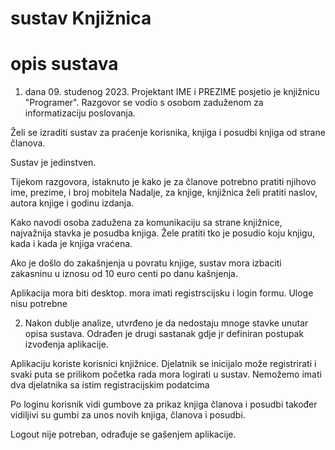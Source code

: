 # sustav Knjižnica

# opis sustava

1. dana 09. studenog 2023.
Projektant IME i PREZIME posjetio je knjižnicu "Programer".
Razgovor se vodio s osobom zaduženom za informatizaciju poslovanja.

Želi se izraditi sustav za praćenje korisnika, knjiga i posudbi knjiga od strane članova.

Sustav je jedinstven.

Tijekom razgovora, istaknuto je kako je za članove potrebno pratiti njihovo ime, prezime, i broj mobitela
Nadalje, za knjige, knjižnica želi pratiti naslov, autora knjige i godinu izdanja.

Kako navodi osoba zadužena za komunikaciju sa strane knjižnice, najvažnija stavka je posudba knjiga.
Žele pratiti tko je posudio koju knjigu, kada i kada je knjiga vraćena.

Ako je došlo do zakašnjenja u povratu knjige, sustav mora izbaciti zakasninu u iznosu od 10 euro centi po danu kašnjenja.

Aplikacija mora biti desktop. mora imati registrscijsku i login formu. Uloge nisu potrebne


2. Nakon dublje analize, utvrđeno je da nedostaju mnoge stavke unutar opisa sustava.
Odrađen je drugi sastanak gdje jr definiran postupak izvođenja aplikacije.

Aplikaciju koriste korisnici knjižnice. Djelatnik se inicijalo može registrirati i svaki puta se prilikom početka rada mora logirati u sustav.
Nemožemo imati dva djelatnika sa istim registracijskim podatcima

Po loginu korisnik vidi gumbove za prikaz knjiga članova i posudbi
također vidiljivi su gumbi za unos novih knjiga, članova i posudbi.

Logout nije potreban, odrađuje se gašenjem aplikacije.

